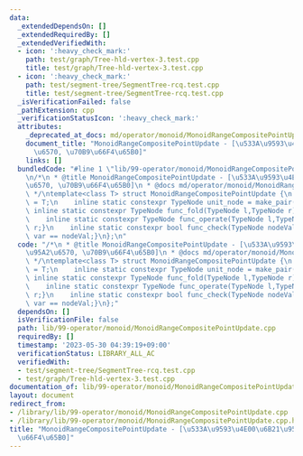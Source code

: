```yaml
---
data:
  _extendedDependsOn: []
  _extendedRequiredBy: []
  _extendedVerifiedWith:
  - icon: ':heavy_check_mark:'
    path: test/graph/Tree-hld-vertex-3.test.cpp
    title: test/graph/Tree-hld-vertex-3.test.cpp
  - icon: ':heavy_check_mark:'
    path: test/segment-tree/SegmentTree-rcq.test.cpp
    title: test/segment-tree/SegmentTree-rcq.test.cpp
  _isVerificationFailed: false
  _pathExtension: cpp
  _verificationStatusIcon: ':heavy_check_mark:'
  attributes:
    _deprecated_at_docs: md/operator/monoid/MonoidRangeCompositePointUpdate.md
    document_title: "MonoidRangeCompositePointUpdate - [\u533A\u9593\u4E00\u6B21\u95A2\
      \u6570, \u70B9\u66F4\u65B0]"
    links: []
  bundledCode: "#line 1 \"lib/99-operator/monoid/MonoidRangeCompositePointUpdate.cpp\"\
    \n/*\n * @title MonoidRangeCompositePointUpdate - [\u533A\u9593\u4E00\u6B21\u95A2\
    \u6570, \u70B9\u66F4\u65B0]\n * @docs md/operator/monoid/MonoidRangeCompositePointUpdate.md\n\
    \ */\ntemplate<class T> struct MonoidRangeCompositePointUpdate {\n    using TypeNode\
    \ = T;\n    inline static constexpr TypeNode unit_node = make_pair(1,0);\n   \
    \ inline static constexpr TypeNode func_fold(TypeNode l,TypeNode r){return {r.first*l.first,r.first*l.second+r.second};}\n\
    \    inline static constexpr TypeNode func_operate(TypeNode l,TypeNode r){return\
    \ r;}\n    inline static constexpr bool func_check(TypeNode nodeVal,TypeNode var){return\
    \ var == nodeVal;}\n};\n"
  code: "/*\n * @title MonoidRangeCompositePointUpdate - [\u533A\u9593\u4E00\u6B21\
    \u95A2\u6570, \u70B9\u66F4\u65B0]\n * @docs md/operator/monoid/MonoidRangeCompositePointUpdate.md\n\
    \ */\ntemplate<class T> struct MonoidRangeCompositePointUpdate {\n    using TypeNode\
    \ = T;\n    inline static constexpr TypeNode unit_node = make_pair(1,0);\n   \
    \ inline static constexpr TypeNode func_fold(TypeNode l,TypeNode r){return {r.first*l.first,r.first*l.second+r.second};}\n\
    \    inline static constexpr TypeNode func_operate(TypeNode l,TypeNode r){return\
    \ r;}\n    inline static constexpr bool func_check(TypeNode nodeVal,TypeNode var){return\
    \ var == nodeVal;}\n};"
  dependsOn: []
  isVerificationFile: false
  path: lib/99-operator/monoid/MonoidRangeCompositePointUpdate.cpp
  requiredBy: []
  timestamp: '2023-05-30 04:39:19+09:00'
  verificationStatus: LIBRARY_ALL_AC
  verifiedWith:
  - test/segment-tree/SegmentTree-rcq.test.cpp
  - test/graph/Tree-hld-vertex-3.test.cpp
documentation_of: lib/99-operator/monoid/MonoidRangeCompositePointUpdate.cpp
layout: document
redirect_from:
- /library/lib/99-operator/monoid/MonoidRangeCompositePointUpdate.cpp
- /library/lib/99-operator/monoid/MonoidRangeCompositePointUpdate.cpp.html
title: "MonoidRangeCompositePointUpdate - [\u533A\u9593\u4E00\u6B21\u95A2\u6570, \u70B9\
  \u66F4\u65B0]"
---
```

